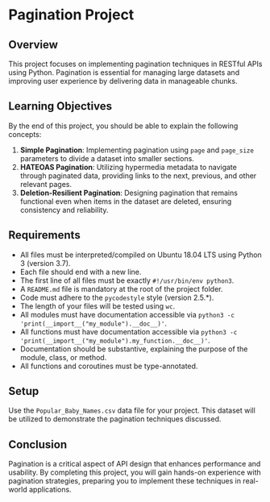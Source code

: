 # Pagination Project

## Overview

This project focuses on implementing pagination techniques in RESTful APIs using Python. Pagination is essential for managing large datasets and improving user experience by delivering data in manageable chunks. 

## Learning Objectives

By the end of this project, you should be able to explain the following concepts:

1. **Simple Pagination**: Implementing pagination using `page` and `page_size` parameters to divide a dataset into smaller sections.
2. **HATEOAS Pagination**: Utilizing hypermedia metadata to navigate through paginated data, providing links to the next, previous, and other relevant pages.
3. **Deletion-Resilient Pagination**: Designing pagination that remains functional even when items in the dataset are deleted, ensuring consistency and reliability.

## Requirements

- All files must be interpreted/compiled on Ubuntu 18.04 LTS using Python 3 (version 3.7).
- Each file should end with a new line.
- The first line of all files must be exactly `#!/usr/bin/env python3`.
- A `README.md` file is mandatory at the root of the project folder.
- Code must adhere to the `pycodestyle` style (version 2.5.*).
- The length of your files will be tested using `wc`.
- All modules must have documentation accessible via `python3 -c 'print(__import__("my_module").__doc__)'`.
- All functions must have documentation accessible via `python3 -c 'print(__import__("my_module").my_function.__doc__)'`.
- Documentation should be substantive, explaining the purpose of the module, class, or method.
- All functions and coroutines must be type-annotated.

## Setup

Use the `Popular_Baby_Names.csv` data file for your project. This dataset will be utilized to demonstrate the pagination techniques discussed.

## Conclusion

Pagination is a critical aspect of API design that enhances performance and usability. By completing this project, you will gain hands-on experience with pagination strategies, preparing you to implement these techniques in real-world applications.

